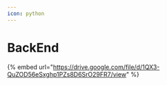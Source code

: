 ```yaml
---
icon: python
---
```


# BackEnd



{% embed url="https://drive.google.com/file/d/1QX3-QuZOD56eSxghp1PZs8D6SrO29FR7/view" %}

